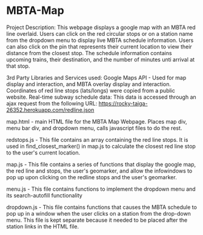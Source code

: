 # MBTA-Map

Project Description: 
    This webpage displays a google map with an MBTA red line
    overlaid. Users can click on the red circular stops or on a station name from
    the dropdown menu to display live MBTA schedule information. Users can also
    click on the pin that represents their current location to view their distance
    from the closest stop.
    The schedule information contains upcoming trains, their destination, and
    the number of minutes unti arrival at that stop. 

3rd Party Libraries and Services used:
    Google Maps API - Used for map display and interaction, and MBTA overlay display and 
    interaction. Coordinates of red line stops (lats/longs) were copied from a public
    website. 
    Real-time subway schedule data: This data is accessed through an ajax request
    from the following URL: https://rocky-taiga-26352.herokuapp.com/redline.json

map.html - main HTML file for the MBTA Map Webpage. Places map div, menu bar div, and 
dropdown menu, calls javascript files to do the rest.

redstops.js - 
This file contains an array containing the red line stops.
It is used in find_closest_marker() in map.js to calculate
the closest red line stop to the user's current location.

map.js - This file contains a series of functions that
display the google map, the red line and stops, the user's geomarker,
and allow the infowindows to pop up upon clicking on the redline stops
and the user's geomarker.

menu.js - This file contains functions to implement the dropdown menu
and its search-autofill functionality

dropdown.js - This file contains functions that causes the
MBTA schedule to pop up in a window when
the user clicks on a station from the
drop-down menu. 
This file is kept separate because it needed to be
placed after the station links in the HTML file.
